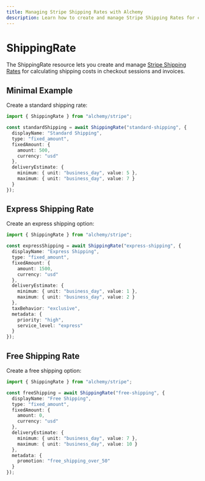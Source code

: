 ```yaml
---
title: Managing Stripe Shipping Rates with Alchemy
description: Learn how to create and manage Stripe Shipping Rates for checkout and invoices using Alchemy.
---
```


# ShippingRate

The ShippingRate resource lets you create and manage [Stripe Shipping Rates](https://stripe.com/docs/api/shipping_rates) for calculating shipping costs in checkout sessions and invoices.

## Minimal Example

Create a standard shipping rate:

```ts
import { ShippingRate } from "alchemy/stripe";

const standardShipping = await ShippingRate("standard-shipping", {
  displayName: "Standard Shipping",
  type: "fixed_amount",
  fixedAmount: {
    amount: 500,
    currency: "usd"
  },
  deliveryEstimate: {
    minimum: { unit: "business_day", value: 5 },
    maximum: { unit: "business_day", value: 7 }
  }
});
```

## Express Shipping Rate

Create an express shipping option:

```ts
import { ShippingRate } from "alchemy/stripe";

const expressShipping = await ShippingRate("express-shipping", {
  displayName: "Express Shipping",
  type: "fixed_amount",
  fixedAmount: {
    amount: 1500,
    currency: "usd"
  },
  deliveryEstimate: {
    minimum: { unit: "business_day", value: 1 },
    maximum: { unit: "business_day", value: 2 }
  },
  taxBehavior: "exclusive",
  metadata: {
    priority: "high",
    service_level: "express"
  }
});
```

## Free Shipping Rate

Create a free shipping option:

```ts
import { ShippingRate } from "alchemy/stripe";

const freeShipping = await ShippingRate("free-shipping", {
  displayName: "Free Shipping",
  type: "fixed_amount",
  fixedAmount: {
    amount: 0,
    currency: "usd"
  },
  deliveryEstimate: {
    minimum: { unit: "business_day", value: 7 },
    maximum: { unit: "business_day", value: 10 }
  },
  metadata: {
    promotion: "free_shipping_over_50"
  }
});
```

